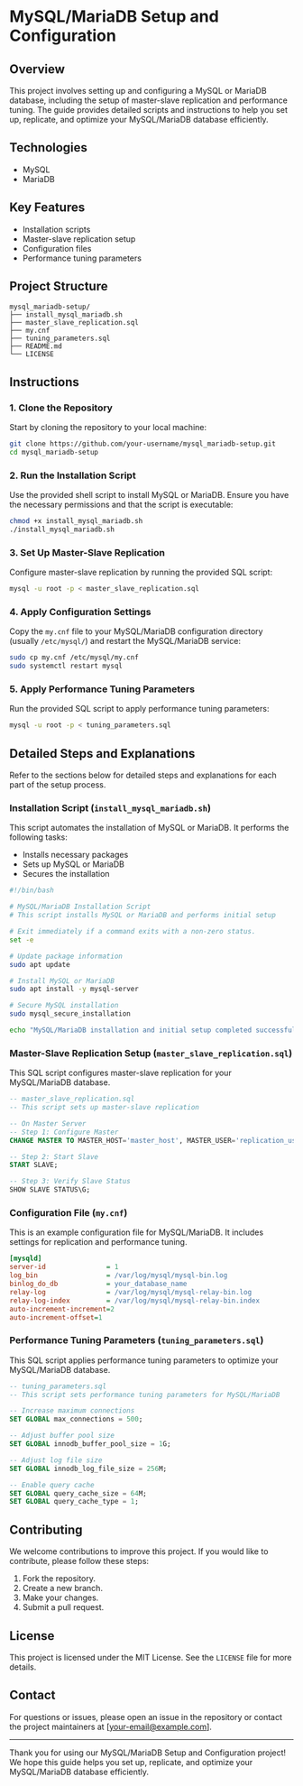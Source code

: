 # MySQL/MariaDB Setup and Configuration

## Overview

This project involves setting up and configuring a MySQL or MariaDB database, including the setup of master-slave replication and performance tuning. The guide provides detailed scripts and instructions to help you set up, replicate, and optimize your MySQL/MariaDB database efficiently.

## Technologies

- MySQL
- MariaDB

## Key Features

- Installation scripts
- Master-slave replication setup
- Configuration files
- Performance tuning parameters

## Project Structure

```
mysql_mariadb-setup/
├── install_mysql_mariadb.sh
├── master_slave_replication.sql
├── my.cnf
├── tuning_parameters.sql
├── README.md
└── LICENSE
```

## Instructions

### 1. Clone the Repository

Start by cloning the repository to your local machine:

```bash
git clone https://github.com/your-username/mysql_mariadb-setup.git
cd mysql_mariadb-setup
```

### 2. Run the Installation Script

Use the provided shell script to install MySQL or MariaDB. Ensure you have the necessary permissions and that the script is executable:

```bash
chmod +x install_mysql_mariadb.sh
./install_mysql_mariadb.sh
```

### 3. Set Up Master-Slave Replication

Configure master-slave replication by running the provided SQL script:

```bash
mysql -u root -p < master_slave_replication.sql
```

### 4. Apply Configuration Settings

Copy the `my.cnf` file to your MySQL/MariaDB configuration directory (usually `/etc/mysql/`) and restart the MySQL/MariaDB service:

```bash
sudo cp my.cnf /etc/mysql/my.cnf
sudo systemctl restart mysql
```

### 5. Apply Performance Tuning Parameters

Run the provided SQL script to apply performance tuning parameters:

```bash
mysql -u root -p < tuning_parameters.sql
```

## Detailed Steps and Explanations

Refer to the sections below for detailed steps and explanations for each part of the setup process.

### Installation Script (`install_mysql_mariadb.sh`)

This script automates the installation of MySQL or MariaDB. It performs the following tasks:
- Installs necessary packages
- Sets up MySQL or MariaDB
- Secures the installation

```bash
#!/bin/bash

# MySQL/MariaDB Installation Script
# This script installs MySQL or MariaDB and performs initial setup

# Exit immediately if a command exits with a non-zero status.
set -e

# Update package information
sudo apt update

# Install MySQL or MariaDB
sudo apt install -y mysql-server

# Secure MySQL installation
sudo mysql_secure_installation

echo "MySQL/MariaDB installation and initial setup completed successfully."
```

### Master-Slave Replication Setup (`master_slave_replication.sql`)

This SQL script configures master-slave replication for your MySQL/MariaDB database.

```sql
-- master_slave_replication.sql
-- This script sets up master-slave replication

-- On Master Server
-- Step 1: Configure Master
CHANGE MASTER TO MASTER_HOST='master_host', MASTER_USER='replication_user', MASTER_PASSWORD='replication_password', MASTER_LOG_FILE='mysql-bin.000001', MASTER_LOG_POS= 107;

-- Step 2: Start Slave
START SLAVE;

-- Step 3: Verify Slave Status
SHOW SLAVE STATUS\G;
```

### Configuration File (`my.cnf`)

This is an example configuration file for MySQL/MariaDB. It includes settings for replication and performance tuning.

```ini
[mysqld]
server-id               = 1
log_bin                 = /var/log/mysql/mysql-bin.log
binlog_do_db            = your_database_name
relay-log               = /var/log/mysql/mysql-relay-bin.log
relay-log-index         = /var/log/mysql/mysql-relay-bin.index
auto-increment-increment=2
auto-increment-offset=1
```

### Performance Tuning Parameters (`tuning_parameters.sql`)

This SQL script applies performance tuning parameters to optimize your MySQL/MariaDB database.

```sql
-- tuning_parameters.sql
-- This script sets performance tuning parameters for MySQL/MariaDB

-- Increase maximum connections
SET GLOBAL max_connections = 500;

-- Adjust buffer pool size
SET GLOBAL innodb_buffer_pool_size = 1G;

-- Adjust log file size
SET GLOBAL innodb_log_file_size = 256M;

-- Enable query cache
SET GLOBAL query_cache_size = 64M;
SET GLOBAL query_cache_type = 1;
```

## Contributing

We welcome contributions to improve this project. If you would like to contribute, please follow these steps:

1. Fork the repository.
2. Create a new branch.
3. Make your changes.
4. Submit a pull request.

## License

This project is licensed under the MIT License. See the `LICENSE` file for more details.

## Contact

For questions or issues, please open an issue in the repository or contact the project maintainers at [your-email@example.com].

---

Thank you for using our MySQL/MariaDB Setup and Configuration project! We hope this guide helps you set up, replicate, and optimize your MySQL/MariaDB database efficiently.
